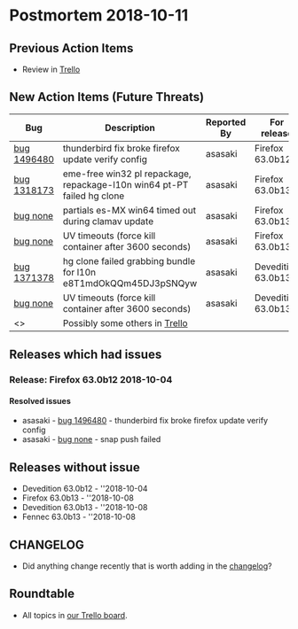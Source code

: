 # Postmortem 2018-10-11

## Previous Action Items

* Review in [Trello](https://trello.com/b/aLnCtUjm/releaseduty)

## New Action Items (Future Threats)

| Bug                                                           | Description                | Reported By         | For release |
| ------------------------------------------------------------- | -------------------------- | ------------------- | ----------- |
| [bug 1496480](https://bugzil.la/1496480)  | thunderbird fix broke firefox update verify config | asasaki  | Firefox 63.0b12 |
| [bug 1318173](https://bugzil.la/1318173)  | eme-free win32 pl repackage, repackage-l10n win64 pt-PT failed hg clone | asasaki  | Firefox 63.0b13 |
| [bug none](https://bugzil.la/none)  | partials es-MX win64 timed out during clamav update | asasaki  | Firefox 63.0b13 |
| [bug none](https://bugzil.la/none)  | UV timeouts (force kill container after 3600 seconds) | asasaki  | Firefox 63.0b13 |
| [bug 1371378](https://bugzil.la/1371378)  | hg clone failed grabbing bundle for l10n e8T1mdOkQQm45DJ3pSNQyw | asasaki  | Devedition 63.0b13 |
| [bug none](https://bugzil.la/none)  | UV timeouts (force kill container after 3600 seconds) | asasaki  | Devedition 63.0b13 |
| <> | Possibly some others in [Trello](https://trello.com/b/aLnCtUjm/releaseduty) | | | | |

## Releases which had issues

### Release: Firefox 63.0b12 2018-10-04

#### Resolved issues
- asasaki - [bug 1496480](https://bugzil.la/1496480) - thunderbird fix broke firefox update verify config
- asasaki - [bug none](https://bugzil.la/none) - snap push failed

## Releases without issue

* Devedition 63.0b12 - ''2018-10-04
* Firefox 63.0b13 - ''2018-10-08
* Devedition 63.0b13 - ''2018-10-08
* Fennec 63.0b13 - ''2018-10-08

## CHANGELOG
- Did anything change recently that is worth adding in the [changelog](https://github.com/mozilla-releng/releasewarrior-2.0/blob/master/docs/CHANGELOG.md)?

## Roundtable
- All topics in [our Trello board](https://trello.com/b/aLnCtUjm/releaseduty).